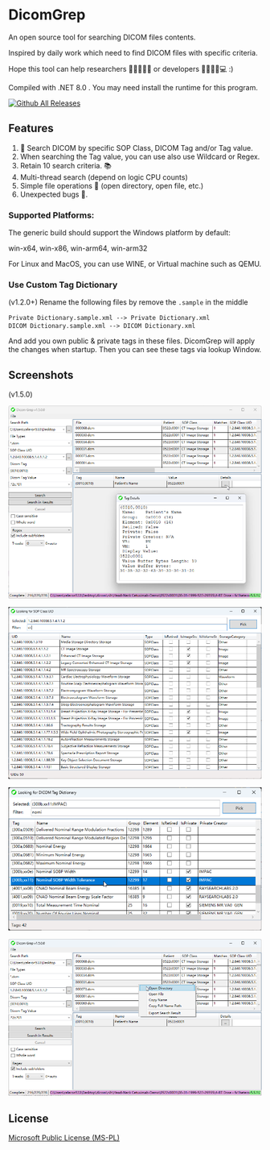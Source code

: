 # DicomGrep

An open source tool for searching DICOM files contents.

Inspired by daily work which need to find DICOM files with specific criteria.

Hope this tool can help researchers 👩‍🔬👨‍🔬🔬 or developers 👨‍💻👩‍💻💻 :)

Compiled with .NET 8.0 . You may need install the runtime for this program.

[![Github All Releases](https://img.shields.io/github/downloads/celeron533/DicomGrep/total.svg)](https://github.com/celeron533/DicomGrep/releases)

## Features
1. 🔎 Search DICOM by specific SOP Class, DICOM Tag and/or Tag value.
2. When searching the Tag value, you can use also use Wildcard or Regex.
3. Retain 10 search criteria. 📚
4. Multi-thread search (depend on logic CPU counts)
5. Simple file operations 📄 (open directory, open file, etc.)
6. Unexpected bugs 🐛.

### Supported Platforms:

The generic build should support the Windows platform by default:

win-x64, win-x86, win-arm64, win-arm32

For Linux and MacOS, you can use WINE, or Virtual machine such as QEMU.

### Use Custom Tag Dictionary
(v1.2.0+) Rename the following files by remove the `.sample` in the middle
```
Private Dictionary.sample.xml --> Private Dictionary.xml
DICOM Dictionary.sample.xml --> DICOM Dictionary.xml
```

And add you own public & private tags in these files. DicomGrep will apply the changes when startup. Then you can see these tags via lookup Window.

## Screenshots
(v1.5.0)

![Main Window](./screenshots/01.png)

![Lookup SOP Class UID Dictionary](./screenshots/02.png)

![Lookup DICOM Tag Dictionary](./screenshots/03.png)

![Right click menu](./screenshots/04.png)

## License
[Microsoft Public License (MS-PL)](License.txt)
